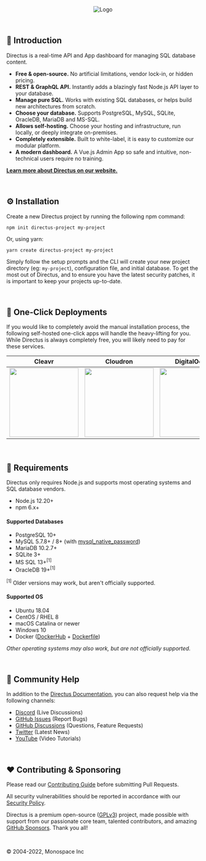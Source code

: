 <p align="center"><img alt="Logo" src="https://user-images.githubusercontent.com/522079/127886783-ae6b4ec6-e2ad-4615-8df9-d77c33e92d7e.png"></p>

<br>

## 🐰 Introduction

Directus is a real-time API and App dashboard for managing SQL database content.

- **Free & open-source.** No artificial limitations, vendor lock-in, or hidden pricing.
- **REST & GraphQL API.** Instantly adds a blazingly fast Node.js API layer to your database.
- **Manage pure SQL.** Works with existing SQL databases, or helps build new architectures from scratch.
- **Choose your database.** Supports PostgreSQL, MySQL, SQLite, OracleDB, MariaDB and MS-SQL.
- **Allows self-hosting.** Choose your hosting and infrastructure, run locally, or deeply integrate on-premises.
- **Completely extensible.** Built to white-label, it is easy to customize our modular platform.
- **A modern dashboard.** A Vue.js Admin App so safe and intuitive, non-technical users require no training.

**[Learn more about Directus on our website.](https://directus.io)**

<br>

## ⚙️ Installation

Create a new Directus project by running the following npm command:

```
npm init directus-project my-project
```

Or, using yarn:

```
yarn create directus-project my-project
```

Simply follow the setup prompts and the CLI will create your new project directory (eg: `my-project`), configuration
file, and initial database. To get the most out of Directus, and to ensure you have the latest security patches, it is
important to keep your projects up-to-date.

<br>

## 🚀 One-Click Deployments

If you would like to completely avoid the manual installation process, the following self-hosted one-click apps will
handle the heavy-lifting for you. While Directus is always completely free, you will likely need to pay for these
services.

| Cleavr                                                                                                                                | Cloudron                                                                                                                                  | DigitalOcean                                                                                                                            | Heroku                                                                                                                                                                                              | Platform.sh                                                                                                                                                                                                                                                                                                                                                                             | Zeet                                                                                                                                                                               |
| ------------------------------------------------------------------------------------------------------------------------------------- | ----------------------------------------------------------------------------------------------------------------------------------------- | --------------------------------------------------------------------------------------------------------------------------------------- | --------------------------------------------------------------------------------------------------------------------------------------------------------------------------------------------------- | --------------------------------------------------------------------------------------------------------------------------------------------------------------------------------------------------------------------------------------------------------------------------------------------------------------------------------------------------------------------------------------- | ---------------------------------------------------------------------------------------------------------------------------------------------------------------------------------- |
| <a href="https://docs.cleavr.io/guides/directus"><img src="https://docs.cleavr.io/images/deploy-with-cleavr.png" width="180px" /></a> | <a href="https://cloudron.io/button.html?app=io.directus9.cloudronapp"><img src="https://cloudron.io/img/button.svg" width="180px" /></a> | <a href="https://marketplace.digitalocean.com/apps/directus"><img src="https://www.deploytodo.com/do-btn-blue.svg" width="180px" /></a> | <a href="https://heroku.com/deploy?template=https://github.com/directus-community/heroku-template"><img src="https://www.herokucdn.com/deploy/button.svg" alt="Deploy on Heroku" width="180px"></a> | <a href="https://console.platform.sh/projects/create-project?template=https://raw.githubusercontent.com/platformsh/template-builder/master/templates/directus/.platform.template.yaml&utm_content=directus&utm_source=github&utm_medium=button&utm_campaign=deploy_on_platform"><img src="https://platform.sh/images/deploy/lg-blue.svg" alt="Deploy on Platform.sh" width="180px"></a> | <a href="https://deploy.zeet.co/?url=https://github.com/directus-community/heroku-template"><img src="https://deploy.zeet.co/directus.svg" alt="Deploy on Zeet" width="180px"></a> |

<br>

## 📌 Requirements

Directus only requires Node.js and supports most operating systems and SQL database vendors.

- Node.js 12.20+
- npm 6.x+

#### Supported Databases

- PostgreSQL 10+
- MySQL 5.7.8+ / 8+ (with
  [mysql_native_password](https://dev.mysql.com/doc/refman/8.0/en/upgrading-from-previous-series.html#upgrade-caching-sha2-password-compatible-connectors))
- MariaDB 10.2.7+
- SQLite 3+
- MS SQL 13+<sup>[1]</sup>
- OracleDB 19+<sup>[1]</sup>

<sup>[1]</sup> Older versions may work, but aren't officially supported.

#### Supported OS

- Ubuntu 18.04
- CentOS / RHEL 8
- macOS Catalina or newer
- Windows 10
- Docker ([DockerHub](https://hub.docker.com/r/directus/directus) +
  [Dockerfile](https://github.com/directus/directus/blob/main/docker/Dockerfile))

_Other operating systems may also work, but are not officially supported._

<br>

## 🤔 Community Help

In addition to the [Directus Documentation](https://docs.directus.io), you can also request help via the following
channels:

- [Discord](https://directus.chat) (Live Discussions)
- [GitHub Issues](https://github.com/directus/directus/issues) (Report Bugs)
- [GitHub Discussions](https://github.com/directus/directus/discussions) (Questions, Feature Requests)
- [Twitter](https://twitter.com/directus) (Latest News)
- [YouTube](https://www.youtube.com/c/DirectusVideos/featured) (Video Tutorials)

<br>

## ❤️ Contributing & Sponsoring

Please read our [Contributing Guide](./contributing.md) before submitting Pull Requests.

All security vulnerabilities should be reported in accordance with our
[Security Policy](https://docs.directus.io/contributing/introduction/#reporting-security-vulnerabilities).

Directus is a premium open-source ([GPLv3](./license)) project, made possible with support from our passionate core
team, talented contributors, and amazing [GitHub Sponsors](https://github.com/sponsors/directus). Thank you all!

<br>

© 2004-2022, Monospace Inc
